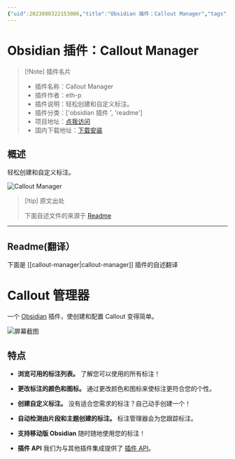 ```yaml
---
{"uid":2023080322153006,"title":"Obsidian 插件：Callout Manager","tags":["obsidian插件","readme"],"description":"轻松创建和自定义标注。","author":"AI","type":"readme","draft":false,"editable":false,"modified":20230101000000,"dg-publish":true,"permalink":"/lake-of-knowledge/10-obsidian/obsidian/readme/callout-manager-readme/","dgPassFrontmatter":true}
---
```



# Obsidian 插件：Callout Manager

> [!Note] 插件名片
> - 插件名称：Callout Manager
> - 插件作者：eth-p
> - 插件说明：轻松创建和自定义标注。
> - 插件分类：['obsidian 插件 ', 'readme']
> - 项目地址：[点我访问](https://github.com/eth-p/obsidian-callout-manager)
> - 国内下载地址：[下载安装](https://pkmer.cn/products/plugin/pluginMarket/?callout-manager)

## 概述

轻松创建和自定义标注。

![Callout Manager](https://cdn.pkmer.cn/covers/callout-manager.png!pkmer)

> [!tip] 原文出处
>
>下面自述文件的来源于 [Readme](https://ghproxy.net/https://raw.githubusercontent.com/eth-p/obsidian-callout-manager/master/README.md)
>

---

## Readme(翻译）

下面是 [[callout-manager\|callout-manager]] 插件的自述翻译

# Callout 管理器

一个 [Obsidian](https://obsidian.md) 插件，使创建和配置 Callout 变得简单。

![屏幕截图](docs/images/screenshot_manage_pane_darklight.png)

## 特点

- **浏览可用的标注列表。**
  了解您可以使用的所有标注！

- **更改标注的颜色和图标。**
  通过更改颜色和图标来使标注更符合您的个性。

- **创建自定义标注。**
  没有适合您需求的标注？自己动手创建一个！

- **自动检测由片段和主题创建的标注。**
  标注管理器会为您跟踪标注。

- **支持移动版 Obsidian**
  随时随地使用您的标注！

- **插件 API**
  我们为与其他插件集成提供了 [插件 API](./api/README.md)。




